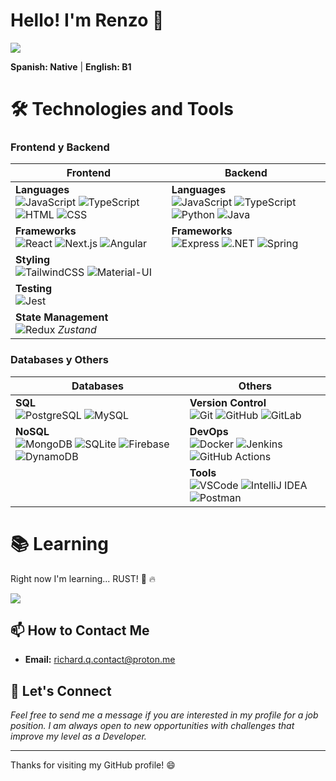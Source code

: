 # Hello! I'm Renzo 👋
![](https://komarev.com/ghpvc/?username=renzott&color=blue)

**Spanish: Native** | **English: B1**

# 🛠️ Technologies and Tools

### Frontend y Backend

| **Frontend** | **Backend** |
|--------------|-------------|
| **Languages**<br>![JavaScript](https://skillicons.dev/icons?i=javascript) ![TypeScript](https://skillicons.dev/icons?i=typescript) ![HTML](https://skillicons.dev/icons?i=html) ![CSS](https://skillicons.dev/icons?i=css) | **Languages**<br>![JavaScript](https://skillicons.dev/icons?i=javascript) ![TypeScript](https://skillicons.dev/icons?i=typescript) ![Python](https://skillicons.dev/icons?i=python) ![Java](https://skillicons.dev/icons?i=java) |
| **Frameworks**<br>![React](https://skillicons.dev/icons?i=react) ![Next.js](https://skillicons.dev/icons?i=next) ![Angular](https://skillicons.dev/icons?i=angular) | **Frameworks**<br>![Express](https://skillicons.dev/icons?i=express) ![.NET](https://skillicons.dev/icons?i=dotnet) ![Spring](https://skillicons.dev/icons?i=spring) |
| **Styling**<br>![TailwindCSS](https://skillicons.dev/icons?i=tailwindcss) ![Material-UI](https://skillicons.dev/icons?i=materialui) | |
| **Testing**<br>![Jest](https://skillicons.dev/icons?i=jest) | |
| **State Management**<br>![Redux](https://skillicons.dev/icons?i=redux) _Zustand_ | |

### Databases y Others

| **Databases** | **Others** |
|---------------|------------|
| **SQL**<br>![PostgreSQL](https://skillicons.dev/icons?i=postgresql) ![MySQL](https://skillicons.dev/icons?i=mysql) | **Version Control**<br>![Git](https://skillicons.dev/icons?i=git) ![GitHub](https://skillicons.dev/icons?i=github) ![GitLab](https://skillicons.dev/icons?i=gitlab) |
| **NoSQL**<br>![MongoDB](https://skillicons.dev/icons?i=mongodb) ![SQLite](https://skillicons.dev/icons?i=sqlite) ![Firebase](https://skillicons.dev/icons?i=firebase) ![DynamoDB](https://skillicons.dev/icons?i=dynamodb) | **DevOps**<br>![Docker](https://skillicons.dev/icons?i=docker) ![Jenkins](https://skillicons.dev/icons?i=jenkins) ![GitHub Actions](https://skillicons.dev/icons?i=githubactions) |
| | **Tools**<br>![VSCode](https://skillicons.dev/icons?i=vscode) ![IntelliJ IDEA](https://skillicons.dev/icons?i=idea) ![Postman](https://skillicons.dev/icons?i=postman) |




# 📚 Learning

Right now I'm learning... RUST! 🦀 🔥

![](https://skillicons.dev/icons?i=rust)


## 📫 How to Contact Me

- **Email:** [richard.q.contact@proton.me](mailto:richard.q.contact@proton.me)

## 🤝 Let's Connect

_Feel free to send me a message if you are interested in my profile for a job position. I am always open to new opportunities with challenges that improve my level as a Developer._

---

Thanks for visiting my GitHub profile! 😄
